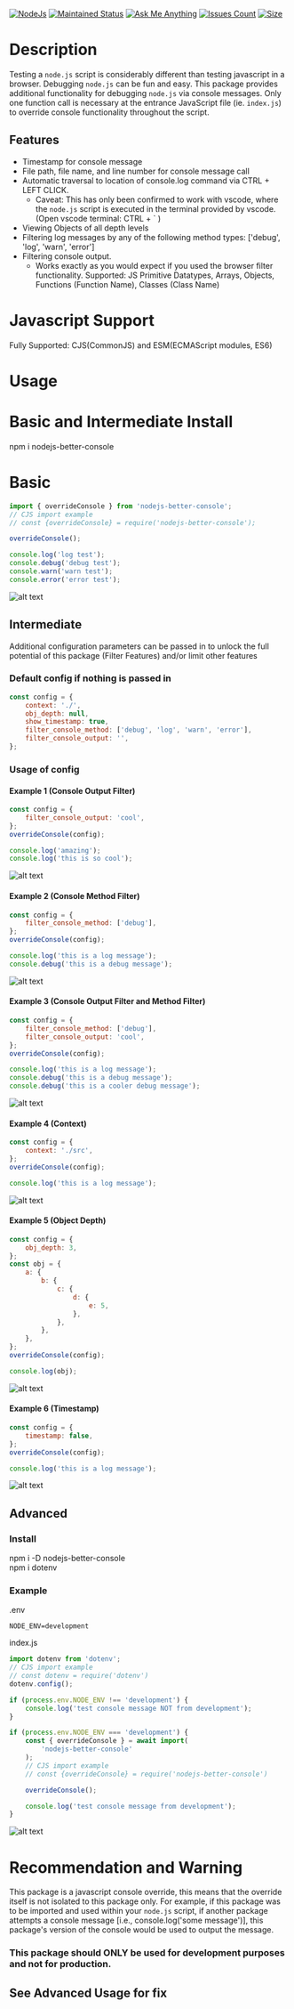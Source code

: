 [![NodeJs][nodejs-image]][nodejs-url] 
[![Maintained Status][maintained-image]][maintained-url] 
[![Ask Me Anything][ask-image]][ask-url] 
[![Issues Count][issues-image]][issues-url]
[![Size][size-image]][size-url] 

[nodejs-image]:https://img.shields.io/badge/Node.js-43853D
[nodejs-url]:https://nodejs.org/

[maintained-image]:https://img.shields.io/badge/Maintained%3F-yes-green.svg
[maintained-url]:https://github.com/SanjayDookhoo/nodejs-better-console

[ask-image]:https://img.shields.io/badge/Ask%20me-anything-1abc9c.svg
[ask-url]:mailto:sanjaydookhoo@msn.com?subject=nodejs-better-console

[issues-image]:https://img.shields.io/github/issues/SanjayDookhoo/nodejs-better-console.svg
[issues-url]:https://github.com/SanjayDookhoo/nodejs-better-console/issues

[size-image]:https://img.shields.io/bundlephobia/min/nodejs-better-console
[size-url]:https://www.npmjs.com/package/nodejs-better-console

# Description

Testing a `node.js` script is considerably different than testing javascript in a browser. Debugging `node.js` can be fun and easy. This package provides additional functionality for debugging `node.js` via console messages. Only one function call is necessary at the entrance JavaScript file (ie. `index.js`) to override console functionality throughout the script.

## Features

-   Timestamp for console message
-   File path, file name, and line number for console message call
-   Automatic traversal to location of console.log command via CTRL + LEFT CLICK.
    -   Caveat: This has only been confirmed to work with vscode, where the `node.js` script is executed in the terminal provided by vscode. (Open vscode terminal: CTRL + ` )
-   Viewing Objects of all depth levels
-   Filtering log messages by any of the following method types: ['debug', 'log', 'warn', 'error']
-   Filtering console output.
    -   Works exactly as you would expect if you used the browser filter functionality. Supported: JS Primitive Datatypes, Arrays, Objects, Functions (Function Name), Classes (Class Name)

# Javascript Support

Fully Supported: CJS(CommonJS) and ESM(ECMAScript modules, ES6)

# Usage

# Basic and Intermediate Install

npm i nodejs-better-console

# Basic

```javascript
import { overrideConsole } from 'nodejs-better-console';
// CJS import example
// const {overrideConsole} = require('nodejs-better-console');

overrideConsole();

console.log('log test');
console.debug('debug test');
console.warn('warn test');
console.error('error test');
```
![alt text](https://github.com/SanjayDookhoo/nodejs-better-console/blob/media/basic.png?raw=true)

## Intermediate

Additional configuration parameters can be passed in to unlock the full potential of this package (Filter Features) and/or limit other features

### Default config if nothing is passed in

```javascript
const config = {
    context: './',
    obj_depth: null,
    show_timestamp: true,
    filter_console_method: ['debug', 'log', 'warn', 'error'],
    filter_console_output: '',
};
```

### Usage of config

#### Example 1 (Console Output Filter)

```javascript
const config = {
    filter_console_output: 'cool',
};
overrideConsole(config);

console.log('amazing');
console.log('this is so cool');
```
![alt text](https://github.com/SanjayDookhoo/nodejs-better-console/blob/media/intermediate_example_1.png?raw=true)

#### Example 2 (Console Method Filter)

```javascript
const config = {
    filter_console_method: ['debug'],
};
overrideConsole(config);

console.log('this is a log message');
console.debug('this is a debug message');
```
![alt text](https://github.com/SanjayDookhoo/nodejs-better-console/blob/media/intermediate_example_2.png?raw=true)

#### Example 3 (Console Output Filter and Method Filter)

```javascript
const config = {
    filter_console_method: ['debug'],
    filter_console_output: 'cool',
};
overrideConsole(config);

console.log('this is a log message');
console.debug('this is a debug message');
console.debug('this is a cooler debug message');
```
![alt text](https://github.com/SanjayDookhoo/nodejs-better-console/blob/media/intermediate_example_3.png?raw=true)

#### Example 4 (Context)

```javascript
const config = {
    context: './src',
};
overrideConsole(config);

console.log('this is a log message');
```
![alt text](https://github.com/SanjayDookhoo/nodejs-better-console/blob/media/intermediate_example_4.png?raw=true)

#### Example 5 (Object Depth)

```javascript
const config = {
    obj_depth: 3,
};
const obj = {
    a: {
        b: {
            c: {
                d: {
                    e: 5,
                },
            },
        },
    },
};
overrideConsole(config);

console.log(obj);
```
![alt text](https://github.com/SanjayDookhoo/nodejs-better-console/blob/media/intermediate_example_5.png?raw=true)

#### Example 6 (Timestamp)

```javascript
const config = {
    timestamp: false,
};
overrideConsole(config);

console.log('this is a log message');
```
![alt text](https://github.com/SanjayDookhoo/nodejs-better-console/blob/media/intermediate_example_6.png?raw=true)

## Advanced

### Install

npm i -D nodejs-better-console<br/>
npm i dotenv

### Example

.env

```
NODE_ENV=development
```

index.js

```javascript
import dotenv from 'dotenv';
// CJS import example
// const dotenv = require('dotenv')
dotenv.config();

if (process.env.NODE_ENV !== 'development') {
    console.log('test console message NOT from development');
}

if (process.env.NODE_ENV === 'development') {
    const { overrideConsole } = await import(
        'nodejs-better-console'
    );
    // CJS import example
    // const {overrideConsole} = require('nodejs-better-console')

    overrideConsole();

    console.log('test console message from development');
}
```
![alt text](https://github.com/SanjayDookhoo/nodejs-better-console/blob/media/advanced.png?raw=true)

# Recommendation and Warning

This package is a javascript console override, this means that the override itself is not isolated to this package only. For example, if this package was to be imported and used within your `node.js` script, if another package attempts a console message [i.e., console.log('some message')], this package's version of the console would be used to output the message.

### This package should ONLY be used for development purposes and not for production.

## See Advanced Usage for fix
